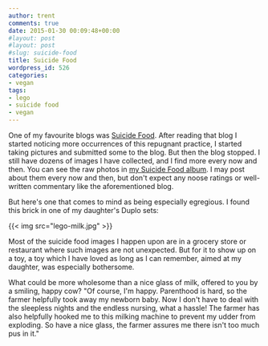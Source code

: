 ```yaml
---
author: trent
comments: true
date: 2015-01-30 00:09:48+00:00
#layout: post
#layout: post
#slug: suicide-food
title: Suicide Food
wordpress_id: 526
categories:
- vegan
tags:
- lego
- suicide food
- vegan
---
```


One of my favourite blogs was [Suicide Food](http://suicidefood.blogspot.com/). After reading that blog I started noticing more occurrences of this repugnant practice, I started taking pictures and submitted some to the blog. But then the blog stopped. I still have dozens of images I have collected, and I find more every now and then. You can see the raw photos in [my Suicide Food album](https://photos.app.goo.gl/WmyrbcWg8BtxeAek9). I may post about them every now and then, but don't expect any noose ratings or well-written commentary like the aforementioned blog.

But here's one that comes to mind as being especially egregious. I found this brick in one of my daughter's Duplo sets:

{{< img src="lego-milk.jpg" >}}

Most of the suicide food images I happen upon are in a grocery store or restaurant where such images are not unexpected. But for it to show up on a toy, a toy which I have loved as long as I can remember, aimed at my daughter, was especially bothersome.

What could be more wholesome than a nice glass of milk, offered to you by a smiling, happy cow?  "Of course, I'm happy. Parenthood is hard, so the farmer helpfully took away my newborn baby. Now I don't have to deal with the sleepless nights and the endless nursing, what a hassle! The farmer has also helpfully hooked me to this milking machine to prevent my udder from exploding. So have a nice glass, the farmer assures me there isn't too much pus in it."
